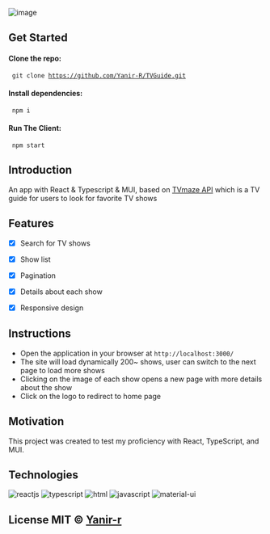 ![image](https://user-images.githubusercontent.com/67261194/159782683-ba7bc219-cc68-459f-9d18-e9c052cec135.png)


## Get Started
 #### Clone the repo:
<code> git clone https://github.com/Yanir-R/TVGuide.git </code>
#### Install dependencies:
<code> npm i </code>
#### Run The Client:
<code> npm start </code>

## Introduction
An app with React & Typescript & MUI, based on [TVmaze API](https://www.tvmaze.com/api) which is a TV guide for users to look for favorite TV shows

## Features
- [X] Search for TV shows
- [X] Show list
- [X] Pagination
- [X] Details about each show
- [X] Responsive design


## Instructions
- Open the application in your browser at <code>http://localhost:3000/</code> <br/>
- The site will load dynamically 200~ shows, user can switch to the next page to load more shows
- Clicking on the image of each show opens a new page with more details about the show
- Click on the logo to redirect to home page

## Motivation
This project was created to test my proficiency with React, TypeScript, and MUI.


## Technologies

<p align="flex"> 
<img src="https://img.icons8.com/nolan/64/react-native.png" alt="reactjs"/>
<img src="https://img.icons8.com/color/48/000000/typescript.png" alt="typescript"/>
<img src="https://img.icons8.com/nolan/64/html-5.png"  alt="html"/>
<img src="https://img.icons8.com/nolan/64/js.png" alt="javascript"/>
<img src="https://img.icons8.com/color/48/000000/material-ui.png" alt="material-ui"/>
  
</p>


## License MIT © [Yanir-r]()


